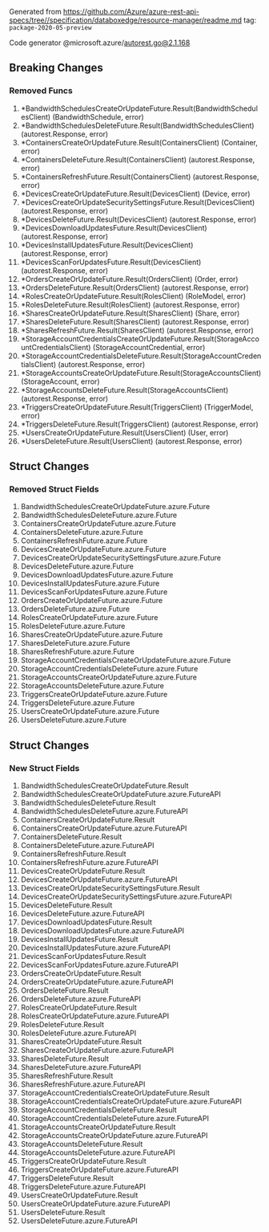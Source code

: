 Generated from https://github.com/Azure/azure-rest-api-specs/tree//specification/databoxedge/resource-manager/readme.md tag: `package-2020-05-preview`

Code generator @microsoft.azure/autorest.go@2.1.168

## Breaking Changes

### Removed Funcs

1. *BandwidthSchedulesCreateOrUpdateFuture.Result(BandwidthSchedulesClient) (BandwidthSchedule, error)
1. *BandwidthSchedulesDeleteFuture.Result(BandwidthSchedulesClient) (autorest.Response, error)
1. *ContainersCreateOrUpdateFuture.Result(ContainersClient) (Container, error)
1. *ContainersDeleteFuture.Result(ContainersClient) (autorest.Response, error)
1. *ContainersRefreshFuture.Result(ContainersClient) (autorest.Response, error)
1. *DevicesCreateOrUpdateFuture.Result(DevicesClient) (Device, error)
1. *DevicesCreateOrUpdateSecuritySettingsFuture.Result(DevicesClient) (autorest.Response, error)
1. *DevicesDeleteFuture.Result(DevicesClient) (autorest.Response, error)
1. *DevicesDownloadUpdatesFuture.Result(DevicesClient) (autorest.Response, error)
1. *DevicesInstallUpdatesFuture.Result(DevicesClient) (autorest.Response, error)
1. *DevicesScanForUpdatesFuture.Result(DevicesClient) (autorest.Response, error)
1. *OrdersCreateOrUpdateFuture.Result(OrdersClient) (Order, error)
1. *OrdersDeleteFuture.Result(OrdersClient) (autorest.Response, error)
1. *RolesCreateOrUpdateFuture.Result(RolesClient) (RoleModel, error)
1. *RolesDeleteFuture.Result(RolesClient) (autorest.Response, error)
1. *SharesCreateOrUpdateFuture.Result(SharesClient) (Share, error)
1. *SharesDeleteFuture.Result(SharesClient) (autorest.Response, error)
1. *SharesRefreshFuture.Result(SharesClient) (autorest.Response, error)
1. *StorageAccountCredentialsCreateOrUpdateFuture.Result(StorageAccountCredentialsClient) (StorageAccountCredential, error)
1. *StorageAccountCredentialsDeleteFuture.Result(StorageAccountCredentialsClient) (autorest.Response, error)
1. *StorageAccountsCreateOrUpdateFuture.Result(StorageAccountsClient) (StorageAccount, error)
1. *StorageAccountsDeleteFuture.Result(StorageAccountsClient) (autorest.Response, error)
1. *TriggersCreateOrUpdateFuture.Result(TriggersClient) (TriggerModel, error)
1. *TriggersDeleteFuture.Result(TriggersClient) (autorest.Response, error)
1. *UsersCreateOrUpdateFuture.Result(UsersClient) (User, error)
1. *UsersDeleteFuture.Result(UsersClient) (autorest.Response, error)

## Struct Changes

### Removed Struct Fields

1. BandwidthSchedulesCreateOrUpdateFuture.azure.Future
1. BandwidthSchedulesDeleteFuture.azure.Future
1. ContainersCreateOrUpdateFuture.azure.Future
1. ContainersDeleteFuture.azure.Future
1. ContainersRefreshFuture.azure.Future
1. DevicesCreateOrUpdateFuture.azure.Future
1. DevicesCreateOrUpdateSecuritySettingsFuture.azure.Future
1. DevicesDeleteFuture.azure.Future
1. DevicesDownloadUpdatesFuture.azure.Future
1. DevicesInstallUpdatesFuture.azure.Future
1. DevicesScanForUpdatesFuture.azure.Future
1. OrdersCreateOrUpdateFuture.azure.Future
1. OrdersDeleteFuture.azure.Future
1. RolesCreateOrUpdateFuture.azure.Future
1. RolesDeleteFuture.azure.Future
1. SharesCreateOrUpdateFuture.azure.Future
1. SharesDeleteFuture.azure.Future
1. SharesRefreshFuture.azure.Future
1. StorageAccountCredentialsCreateOrUpdateFuture.azure.Future
1. StorageAccountCredentialsDeleteFuture.azure.Future
1. StorageAccountsCreateOrUpdateFuture.azure.Future
1. StorageAccountsDeleteFuture.azure.Future
1. TriggersCreateOrUpdateFuture.azure.Future
1. TriggersDeleteFuture.azure.Future
1. UsersCreateOrUpdateFuture.azure.Future
1. UsersDeleteFuture.azure.Future

## Struct Changes

### New Struct Fields

1. BandwidthSchedulesCreateOrUpdateFuture.Result
1. BandwidthSchedulesCreateOrUpdateFuture.azure.FutureAPI
1. BandwidthSchedulesDeleteFuture.Result
1. BandwidthSchedulesDeleteFuture.azure.FutureAPI
1. ContainersCreateOrUpdateFuture.Result
1. ContainersCreateOrUpdateFuture.azure.FutureAPI
1. ContainersDeleteFuture.Result
1. ContainersDeleteFuture.azure.FutureAPI
1. ContainersRefreshFuture.Result
1. ContainersRefreshFuture.azure.FutureAPI
1. DevicesCreateOrUpdateFuture.Result
1. DevicesCreateOrUpdateFuture.azure.FutureAPI
1. DevicesCreateOrUpdateSecuritySettingsFuture.Result
1. DevicesCreateOrUpdateSecuritySettingsFuture.azure.FutureAPI
1. DevicesDeleteFuture.Result
1. DevicesDeleteFuture.azure.FutureAPI
1. DevicesDownloadUpdatesFuture.Result
1. DevicesDownloadUpdatesFuture.azure.FutureAPI
1. DevicesInstallUpdatesFuture.Result
1. DevicesInstallUpdatesFuture.azure.FutureAPI
1. DevicesScanForUpdatesFuture.Result
1. DevicesScanForUpdatesFuture.azure.FutureAPI
1. OrdersCreateOrUpdateFuture.Result
1. OrdersCreateOrUpdateFuture.azure.FutureAPI
1. OrdersDeleteFuture.Result
1. OrdersDeleteFuture.azure.FutureAPI
1. RolesCreateOrUpdateFuture.Result
1. RolesCreateOrUpdateFuture.azure.FutureAPI
1. RolesDeleteFuture.Result
1. RolesDeleteFuture.azure.FutureAPI
1. SharesCreateOrUpdateFuture.Result
1. SharesCreateOrUpdateFuture.azure.FutureAPI
1. SharesDeleteFuture.Result
1. SharesDeleteFuture.azure.FutureAPI
1. SharesRefreshFuture.Result
1. SharesRefreshFuture.azure.FutureAPI
1. StorageAccountCredentialsCreateOrUpdateFuture.Result
1. StorageAccountCredentialsCreateOrUpdateFuture.azure.FutureAPI
1. StorageAccountCredentialsDeleteFuture.Result
1. StorageAccountCredentialsDeleteFuture.azure.FutureAPI
1. StorageAccountsCreateOrUpdateFuture.Result
1. StorageAccountsCreateOrUpdateFuture.azure.FutureAPI
1. StorageAccountsDeleteFuture.Result
1. StorageAccountsDeleteFuture.azure.FutureAPI
1. TriggersCreateOrUpdateFuture.Result
1. TriggersCreateOrUpdateFuture.azure.FutureAPI
1. TriggersDeleteFuture.Result
1. TriggersDeleteFuture.azure.FutureAPI
1. UsersCreateOrUpdateFuture.Result
1. UsersCreateOrUpdateFuture.azure.FutureAPI
1. UsersDeleteFuture.Result
1. UsersDeleteFuture.azure.FutureAPI
